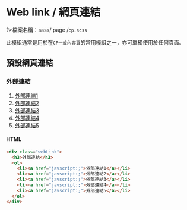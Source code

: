 # Web link / 網頁連結

?>檔案名稱：sass/ page /`cp.scss`

此模組通常是用於在`CP一般內容頁`的常用模組之一，亦可單獨使用於任何頁面。

## 預設網頁連結

<div class="webLink">
  <h3>外部連結</h3>
  <ol>
    <li><a href="javscript:;">外部連結1</a></li>
    <li><a href="javscript:;">外部連結2</a></li>
    <li><a href="javscript:;">外部連結3</a></li>
    <li><a href="javscript:;">外部連結4</a></li>
    <li><a href="javscript:;">外部連結5</a></li>
  </ol>
</div>

<!-- tabs:start -->

#### **HTML**

```html
<div class="webLink">
  <h3>外部連結</h3>
  <ol>
    <li><a href="javscript:;">外部連結1</a></li>
    <li><a href="javscript:;">外部連結2</a></li>
    <li><a href="javscript:;">外部連結3</a></li>
    <li><a href="javscript:;">外部連結4</a></li>
    <li><a href="javscript:;">外部連結5</a></li>
  </ol>
</div>
```

<!-- tabs:end -->
<link rel="stylesheet" href="https://hywebu00.github.io/HyUI_v4.0/css/style.css" />
